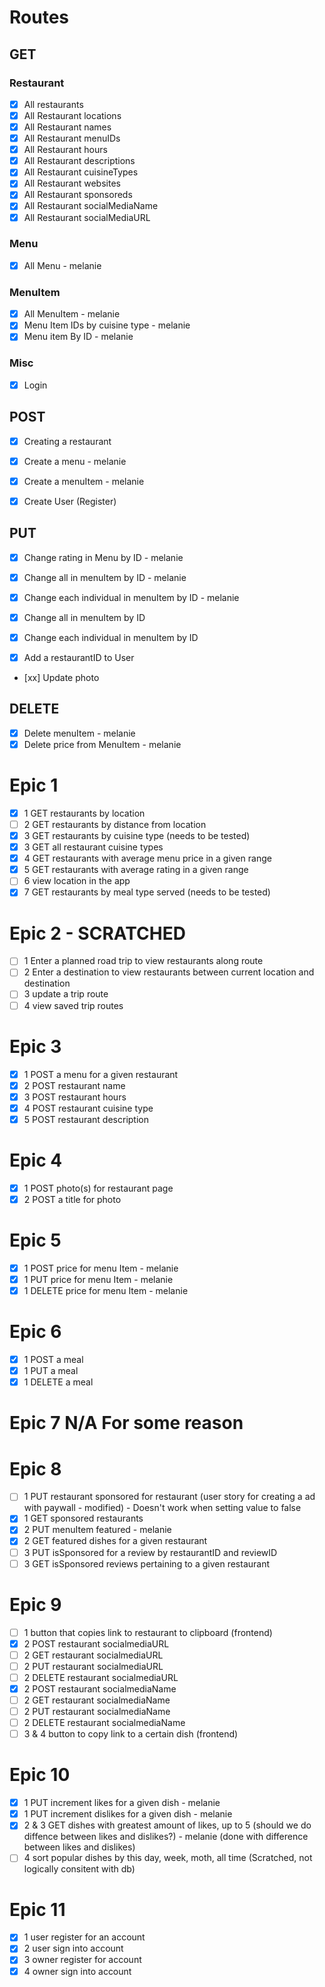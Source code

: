 # Routes

## GET

### Restaurant

- [x] All restaurants
- [x] All Restaurant locations
- [x] All Restaurant names
- [x] All Restaurant menuIDs
- [x] All Restaurant hours
- [x] All Restaurant descriptions
- [x] All Restaurant cuisineTypes
- [x] All Restaurant websites
- [x] All Restaurant sponsoreds
- [x] All Restaurant socialMediaName
- [x] All Restaurant socialMediaURL

### Menu

- [x] All Menu - melanie

### MenuItem

- [x] All MenuItem - melanie
- [x] Menu Item IDs by cuisine type - melanie
- [x] Menu item By ID - melanie

### Misc

- [x] Login

## POST

- [x] Creating a restaurant

- [x] Create a menu - melanie

- [x] Create a menuItem - melanie

- [x] Create User (Register)

## PUT

- [x] Change rating in Menu by ID - melanie

- [x] Change all in menuItem by ID - melanie
- [x] Change each individual in menuItem by ID - melanie

- [x] Change all in menuItem by ID
- [x] Change each individual in menuItem by ID

- [x] Add a restaurantID to User

- [xx] Update photo

## DELETE

- [x] Delete menuItem - melanie
- [x] Delete price from MenuItem - melanie

# Epic 1

- [x] 1 GET restaurants by location
- [ ] 2 GET restaurants by distance from location
- [x] 3 GET restaurants by cuisine type (needs to be tested)
- [x] 3 GET all restaurant cuisine types
- [x] 4 GET restaurants with average menu price in a given range
- [x] 5 GET restaurants with average rating in a given range
- [ ] 6 view location in the app
- [x] 7 GET restaurants by meal type served (needs to be tested)

# Epic 2 - SCRATCHED

- [ ] 1 Enter a planned road trip to view restaurants along route
- [ ] 2 Enter a destination to view restaurants between current location and destination
- [ ] 3 update a trip route
- [ ] 4 view saved trip routes

# Epic 3

- [x] 1 POST a menu for a given restaurant
- [x] 2 POST restaurant name
- [x] 3 POST restaurant hours
- [x] 4 POST restaurant cuisine type
- [x] 5 POST restaurant description

# Epic 4

- [x] 1 POST photo(s) for restaurant page
- [x] 2 POST a title for photo

# Epic 5

- [x] 1 POST price for menu Item - melanie
- [x] 1 PUT price for menu Item - melanie
- [x] 1 DELETE price for menu Item - melanie

# Epic 6

- [x] 1 POST a meal
- [x] 1 PUT a meal
- [x] 1 DELETE a meal

# Epic 7 N/A For some reason

# Epic 8

- [ ] 1 PUT restaurant sponsored for restaurant (user story for creating a ad with paywall - modified) - Doesn't work when setting value to false
- [x] 1 GET sponsored restaurants
- [x] 2 PUT menuItem featured - melanie
- [x] 2 GET featured dishes for a given restaurant
- [ ] 3 PUT isSponsored for a review by restaurantID and reviewID
- [ ] 3 GET isSponsored reviews pertaining to a given restaurant

# Epic 9

- [ ] 1 button that copies link to restaurant to clipboard (frontend)
- [x] 2 POST restaurant socialmediaURL
- [ ] 2 GET restaurant socialmediaURL
- [ ] 2 PUT restaurant socialmediaURL
- [ ] 2 DELETE restaurant socialmediaURL
- [x] 2 POST restaurant socialmediaName
- [ ] 2 GET restaurant socialmediaName
- [ ] 2 PUT restaurant socialmediaName
- [ ] 2 DELETE restaurant socialmediaName
- [ ] 3 & 4 button to copy link to a certain dish (frontend)

# Epic 10

- [x] 1 PUT increment likes for a given dish - melanie
- [x] 1 PUT increment dislikes for a given dish - melanie
- [x] 2 & 3 GET dishes with greatest amount of likes, up to 5 (should we do diffence between likes and dislikes?) - melanie (done with difference between likes and dislikes)
- [ ] 4 sort popular dishes by this day, week, moth, all time (Scratched, not logically consitent with db)

# Epic 11

- [x] 1 user register for an account
- [x] 2 user sign into account
- [x] 3 owner register for account
- [x] 4 owner sign into account
